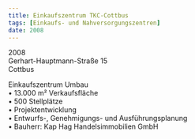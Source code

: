 ```yaml
---
title: Einkaufszentrum TKC-Cottbus
tags: [Einkaufs- und Nahversorgungszentren]
date: 2008
---
```

2008<br/>
Gerhart-Hauptmann-Straße 15<br/>
Cottbus 

Einkaufszentrum Umbau <br/>
• 13.000 m² Verkaufsfläche<br/>
• 500 Stellplätze<br/>
• Projektentwicklung<br/>
• Entwurfs-, Genehmigungs- und Ausführungsplanung<br/>
• Bauherr: Kap Hag Handelsimmobilien GmbH<br/>
